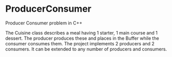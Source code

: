 # ProducerConsumer
Producer Consumer problem in C++

The Cuisine class describes a meal having 1 starter, 1 main course and 1 dessert. 
The producer produces these and places in the Buffer while the consumer consumes them. 
The project implements 2 producers and 2 consumers. 
It can be extended to any number of producers and consumers.
